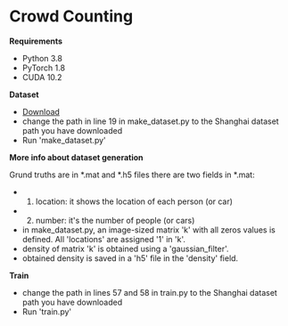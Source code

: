 # Crowd Counting


__Requirements__
- Python 3.8
- PyTorch 1.8
- CUDA 10.2


__Dataset__

- [Download](https://drive.google.com/open?id=16dhJn7k4FWVwByRsQAEpl9lwjuV03jVI)
- change the path in line 19 in make_dataset.py to the Shanghai dataset path you have downloaded
- Run 'make_dataset.py'

__More info about dataset generation__

Grund truths are in *.mat and *.h5 files
there are two fields in *.mat: 
- 1) location: it shows the location of each person (or car)
- 2) number: it's the number of people (or cars)
- in make_dataset.py, an image-sized matrix 'k' with all zeros values is defined. All 'locations' are assigned '1' in 'k'. 
- density of matrix 'k' is obtained using a 'gaussian_filter'.  
- obtained density is saved in a 'h5' file in the 'density' field. 



__Train__

- change the path in lines 57 and 58 in train.py to the Shanghai dataset path you have downloaded
- Run 'train.py'